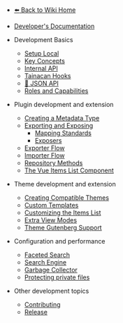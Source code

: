 * [:arrow_left: Back to Wiki Home](/#tainacan-wiki "Go to Tainacan Wiki home page")
* [Developer's Documentation](/dev/ "Developers Documentation for Tainacan Plugin - Tainacan Wiki")
 
* Development Basics
	* [Setup Local](/dev/setup-local.md "Local Setup for Tainacan Development - Tainacan Wiki") 
	* [Key Concepts](/dev/key-concepts.md "Key Concepts related to Tainacan Development - Tainacan Wiki")
	* [Internal API](/dev/internal-api.md "Tainacan Internal API - Tainacan Wiki")
	* [Tainacan Hooks](/dev/hooks.md "Tainacan PHP Hooks - Tainacan Wiki")
	* [:link: JSON API](https://tainacan.org/api-docs/ ':ignore')
	* [Roles and Capabilities](/dev/roles-capabilities.md "Roles and Capabilities Developers Documentation - Tainacan Wiki") 
* Plugin development and extension 
	* [Creating a Metadata Type](/dev/creating-metadata-type.md "How to Create a new Metadata Type - Tainacan Wiki")
	* [Exporting and Exposing](/dev/exporting-and-exposing.md "Exporting and Exposing - Tainacan Wiki")
	    * [Mapping Standards](/dev/mapping-standards.md "Mapping Standards - Tainacan Wiki")
	    * [Exposers](/dev/exposers.md "Exposers - Tainacan Wiki")
	* [Exporter Flow](/dev/exporter-flow.md "Exporter Flow on Tainacan - Tainacan Wiki")
	* [Importer Flow](/dev/importer-flow.md "Importer Flow on Tainacan - Tainacan Wiki")
    * [Repository Methods](/dev/repository-methods.md "Tainacan Repository Methods - Tainacan Wiki")
	* [The Vue Items List Component](/dev/the-vue-items-list-component.md "The Vue Items List Component rendered by Tainacan - Tainacan Wiki") 	
* Theme development and extension 
    * [Creating Compatible Themes](/dev/creating-compatible-themes.md "How to create themes fully compatible with Tainacan - Tainacan Wiki")
	* [Custom Templates](/dev/custom-templates.md "How to use custom templates for theme compatibility with Tainacan - Tainacan Wiki")
	* [Customizing the Items List](/dev/customizing-the-items-list.md "How to better customize Tainacan items list on a theme - Tainacan Wiki")
	* [Extra View Modes](/dev/extra-view-modes.md "How to create extra custom view modes for Tainacan items list - Tainacan Wiki")
	* [Theme Gutenberg Support](/dev/theme-gutenberg-support.md "How to offer better Gutenberg support on your theme - Tainacan Wiki") 
* Configuration and performance 
	* [Faceted Search](/dev/faceted-search.md "Tweaks for better Faceted Search performance - Tainacan Wiki") 
	* [Search Engine](/dev/search-engine.md "Configuration for better Search Engine performance - Tainacan Wiki") 
	* [Garbage Collector](/dev/garbage-collector.md "Usage of Tainacan Garbage Collector - Tainacan Wiki")
	* [Protecting private files](/dev/private-files.md "File privacy on Tainacan - Tainacan Wiki")
* Other development topics
    * [Contributing](/dev/CONTRIBUTING.md "How to contribute with Tainacan Development - Tainacan Wiki")
    * [Release](/dev/release.md "How to release a new version of Tainacan - Tainacan Wiki") 
